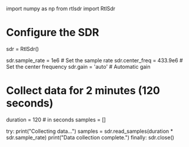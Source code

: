 import numpy as np
from rtlsdr import RtlSdr

# Configure the SDR
sdr = RtlSdr()

sdr.sample_rate = 1e6  # Set the sample rate
sdr.center_freq = 433.9e6  # Set the center frequency
sdr.gain = 'auto'  # Automatic gain

# Collect data for 2 minutes (120 seconds)
duration = 120  # in seconds
samples = []

try:
    print("Collecting data...")
    samples = sdr.read_samples(duration * sdr.sample_rate)
    print("Data collection complete.")
finally:
    sdr.close()